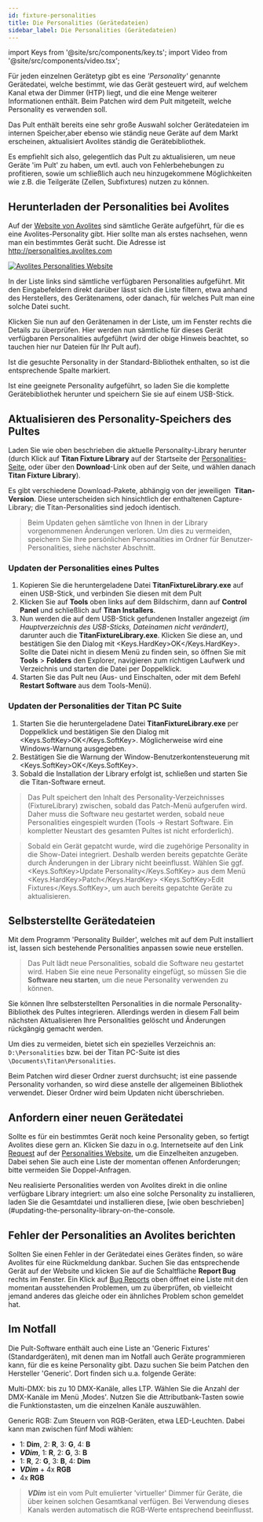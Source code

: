 ```yaml
---
id: fixture-personalities
title: Die Personalities (Gerätedateien)
sidebar_label: Die Personalities (Gerätedateien)
---
```


import Keys from '@site/src/components/key.ts';
import Video from '@site/src/components/video.tsx';

Für jeden einzelnen Gerätetyp gibt es eine *'Personality'* genannte
Gerätedatei, welche bestimmt, wie das Gerät gesteuert wird, auf welchem
Kanal etwa der Dimmer (HTP) liegt, und die eine Menge weiterer
Informationen enthält. Beim Patchen wird dem Pult mitgeteilt, welche
Personality es verwenden soll.

Das Pult enthält bereits eine sehr große Auswahl solcher Gerätedateien
im internen Speicher,aber ebenso wie ständig neue Geräte auf dem Markt
erscheinen, aktualisiert Avolites ständig die Gerätebibliothek.

Es empfiehlt sich also, gelegentlich das Pult zu aktualisieren, um neue
Geräte 'im Pult' zu haben, um evtl. auch von Fehlerbehebungen zu
profitieren, sowie um schließlich auch neu hinzugekommene Möglichkeiten
wie z.B. die Teilgeräte (Zellen, Subfixtures) nutzen zu können.

## Herunterladen der Personalities bei Avolites

Auf der [Website von Avolites](http://personalities.avolites.com) sind 
sämtliche Geräte aufgeführt, für die es eine Avolites-Personality gibt. 
Hier sollte man als erstes nachsehen, wenn man ein bestimmtes Gerät sucht. 
Die Adresse ist http://personalities.avolites.com

[![Avolites Personalities Website](/docs/images/Avolites-Personalities-Website.png)](https://personalities.avolites.com/)

In der Liste links sind sämtliche verfügbaren Personalities aufgeführt.
Mit den Eingabefeldern direkt darüber lässt sich die Liste filtern, etwa
anhand des Herstellers, des Gerätenamens, oder danach, für welches Pult
man eine solche Datei sucht.

Klicken Sie nun auf den Gerätenamen in der Liste, um im Fenster rechts
die Details zu überprüfen. Hier werden nun sämtliche für dieses Gerät
verfügbaren Personalities aufgeführt (wird der obige Hinweis beachtet,
so tauchen hier nur Dateien für Ihr Pult auf).

Ist die gesuchte Personality in der Standard-Bibliothek enthalten, so
ist die entsprechende Spalte markiert.

Ist eine geeignete Personality aufgeführt, so laden Sie die komplette
Gerätebibliothek herunter und speichern Sie sie auf einem USB-Stick.

## Aktualisieren des Personality-Speichers des Pultes

Laden Sie wie oben beschrieben die aktuelle Personality-Library herunter
(durch Klick auf **Titan Fixture Library** auf der Startseite der
[Personalities-Seite](https://personalities.avolites.com), 
oder über den **Download**-Link oben auf der Seite, und
wählen danach **Titan Fixture Library**).

Es gibt verschiedene Download-Pakete, abhängig von der jeweiligen 
&nbsp;**Titan-Version**. Diese unterscheiden sich hinsichtlich der enthaltenen 
Capture-Library; die Titan-Personalities sind jedoch identisch.

> Beim Updaten gehen sämtliche von Ihnen in der Library vorgenommenen Änderungen 
  verloren. Um dies zu vermeiden, speichern Sie Ihre persönlichen Personalities im 
  Ordner für Benutzer-Personalities, siehe nächster Abschnitt.

### Updaten der Personalities eines Pultes

1. Kopieren Sie die heruntergeladene Datei **TitanFixtureLibrary.exe** 
   auf einen USB-Stick, und verbinden Sie diesen mit dem Pult
2. Klicken Sie auf **Tools** oben links auf dem Bildschirm, dann auf
   **Control Panel** und schließlich auf **Titan Installers**.
3. Nun werden die auf dem USB-Stick gefundenen Installer angezeigt 
   *(im Hauptverzeichnis des USB-Sticks, Dateinamen nicht verändert)*,
   darunter auch die **TitanFixtureLibrary.exe**. Klicken Sie diese an, und
   bestätigen Sie den Dialog mit <Keys.HardKey>OK</Keys.HardKey>.<br/>
   Sollte die Datei nicht in diesem Menü zu finden sein, so öffnen
   Sie mit **Tools** > **Folders** den Explorer, navigieren zum 
   richtigen Laufwerk und Verzeichnis und starten die Datei per
   Doppelklick.
4. Starten Sie das Pult neu (Aus- und Einschalten, oder mit dem Befehl
   **Restart Software** aus dem Tools-Menü).

### Updaten der Personalities der Titan PC Suite

1. Starten Sie die heruntergeladene Datei **TitanFixtureLibrary.exe** per
   Doppelklick und bestätigen Sie den Dialog mit <Keys.SoftKey>OK</Keys.SoftKey>. Möglicherweise 
   wird eine Windows-Warnung ausgegeben.
2. Bestätigen Sie die Warnung der Window-Benutzerkontensteuerung mit <Keys.SoftKey>OK</Keys.SoftKey>.
3. Sobald die Installation der Library erfolgt ist, schließen und starten Sie die Titan-Software erneut.

> Das Pult speichert den Inhalt des Personality-Verzeichnisses
(FixtureLibrary) zwischen, sobald das Patch-Menü aufgerufen wird.
Daher muss die Software neu gestartet werden, sobald neue
Personalities eingespielt wurden (Tools -> Restart Software. Ein
kompletter Neustart des gesamten Pultes ist nicht erforderlich).

> Sobald ein Gerät gepatcht wurde, wird die zugehörige Personality in
die Show-Datei integriert. Deshalb werden bereits gepatchte Geräte
durch Änderungen in der Library nicht beeinflusst. Wählen Sie ggf. <Keys.SoftKey>Update Personality</Keys.SoftKey> 
aus dem Menü <Keys.HardKey>Patch</Keys.HardKey> <Keys.SoftKey>Edit Fixtures</Keys.SoftKey>, um
auch bereits gepatchte Geräte zu aktualisieren.

## Selbsterstellte Gerätedateien

Mit dem Programm 'Personality Builder', welches mit auf dem Pult
installiert ist, lassen sich bestehende Personalities anpassen sowie
neue erstellen.

> Das Pult lädt neue Personalities, sobald die Software neu gestartet 
wird. Haben Sie eine neue Personality eingefügt, so müssen Sie die 
**Software neu starten**, um die neue Personality verwenden zu können.

Sie können Ihre selbsterstellten Personalities in die normale
Personality-Bibliothek des Pultes integrieren. Allerdings werden in 
diesem Fall beim nächsten Aktualisieren Ihre Personalities gelöscht
und Änderungen rückgängig gemacht werden.

Um dies zu vermeiden, bietet sich ein spezielles Verzeichnis an: 
`D:\Personalities` bzw. bei der Titan PC-Suite ist dies `\Documents\Titan\Personalities`.

Beim Patchen wird dieser Ordner zuerst durchsucht; ist eine passende
Personality vorhanden, so wird diese anstelle der allgemeinen Bibliothek
verwendet. Dieser Ordner wird beim Updaten nicht überschrieben.

## Anfordern einer neuen Gerätedatei

Sollte es für ein bestimmtes Gerät noch keine Personality geben, so
fertigt Avolites diese gern an. Klicken Sie dazu in o.g. Internetseite
auf den Link [Request](https://personalities.avolites.com/?mainPage=Request%20Queue.asp&) auf
der [Personalities Website](https://personalities.avolites.com/), um 
die Einzelheiten anzugeben. Dabei sehen Sie auch eine Liste der momentan 
offenen Anforderungen; bitte vermeiden Sie Doppel-Anfragen.

Neu realisierte Personalities werden von Avolites direkt in die online
verfügbare Library integriert: um also eine solche Personality zu
installieren, laden Sie die Gesamtdatei und installieren diese, [wie oben
beschrieben](#updating-the-personality-library-on-the-console.

## Fehler der Personalities an Avolites berichten

Sollten Sie einen Fehler in der Gerätedatei eines Gerätes finden, so
wäre Avolites für eine Rückmeldung dankbar. Suchen Sie das entsprechende
Gerät auf der Website und klicken Sie auf die Schaltfläche **Report Bug**
rechts im Fenster. Ein Klick auf [Bug Reports](https://personalities.avolites.com/Bug%20Queue.asp) oben öffnet eine Liste
mit den momentan ausstehenden Problemen, um zu überprüfen, ob vielleicht
jemand anderes das gleiche oder ein ähnliches Problem schon gemeldet
hat.

## Im Notfall

Die Pult-Software enthält auch eine Liste an 'Generic Fixtures'
(Standardgeräten), mit denen man im Notfall auch Geräte programmieren
kann, für die es keine Personality gibt. Dazu suchen Sie beim Patchen
den Hersteller 'Generic'. Dort finden sich u.a. folgende Geräte:

Multi-DMX: bis zu 10 DMX-Kanäle, alles LTP. Wählen Sie die Anzahl der
DMX-Kanäle im Menü ‚Modes'. Nutzen Sie die Attributbank-Tasten sowie die
Funktionstasten, um die einzelnen Kanäle auszuwählen.

Generic RGB: Zum Steuern von RGB-Geräten, etwa LED-Leuchten. Dabei kann
man zwischen fünf Modi wählen:
- 1: **Dim**,  2: **R**,  3: **G**, 4: **B**
- ***VDim***, 1: **R**, 2: **G**, 3: **B**
- 1: **R**, 2: **G**, 3: **B**, 4: **Dim**
- ***VDim*** + 4x **RGB**
- 4x **RGB**

> ***VDim*** ist ein vom Pult emulierter 'virtueller' Dimmer für Geräte, die
über keinen solchen Gesamtkanal verfügen. Bei Verwendung dieses Kanals
werden automatisch die RGB-Werte entsprechend beeinflusst.